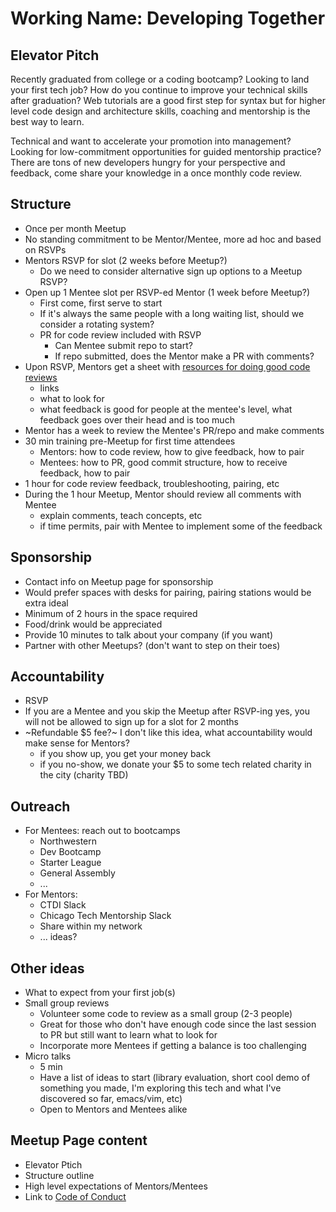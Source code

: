 # Working Name: Developing Together 

## Elevator Pitch
Recently graduated from college or a coding bootcamp? Looking to land your first tech job? How do you continue to improve your technical skills after graduation? Web tutorials are a good first step for syntax but for higher level code design and architecture skills, coaching and mentorship is the best way to learn.

Technical and want to accelerate your promotion into management? Looking for low-commitment opportunities for guided mentorship practice? There are tons of new developers hungry for your perspective and feedback, come share your knowledge in a once monthly code review.

## Structure
- Once per month Meetup
- No standing commitment to be Mentor/Mentee, more ad hoc and based on RSVPs
- Mentors RSVP for slot (2 weeks before Meetup?)
  - Do we need to consider alternative sign up options to a Meetup RSVP?
- Open up 1 Mentee slot per RSVP-ed Mentor (1 week before Meetup?)
  - First come, first serve to start
  - If it's always the same people with a long waiting list, should we consider a rotating system?
  - PR for code review included with RSVP
    - Can Mentee submit repo to start?
    - If repo submitted, does the Mentor make a PR with comments?
- Upon RSVP, Mentors get a sheet with [resources for doing good code reviews](./code_review_resources.md)
  - links
  - what to look for
  - what feedback is good for people at the mentee's level, what feedback goes over their head and is too much
- Mentor has a week to review the Mentee's PR/repo and make comments
- 30 min training pre-Meetup for first time attendees
  - Mentors: how to code review, how to give feedback, how to pair
  - Mentees: how to PR, good commit structure, how to receive feedback, how to pair
- 1 hour for code review feedback, troubleshooting, pairing, etc
- During the 1 hour Meetup, Mentor should review all comments with Mentee
  - explain comments, teach concepts, etc
  - if time permits, pair with Mentee to implement some of the feedback

## Sponsorship
  - Contact info on Meetup page for sponsorship
  - Would prefer spaces with desks for pairing, pairing stations would be extra ideal
  - Minimum of 2 hours in the space required
  - Food/drink would be appreciated
  - Provide 10 minutes to talk about your company (if you want)
  - Partner with other Meetups? (don't want to step on their toes)
  
## Accountability
  - RSVP
  - If you are a Mentee and you skip the Meetup after RSVP-ing yes, you will not be allowed to sign up for a slot for 2 months
  - ~Refundable $5 fee?~ I don't like this idea, what accountability would make sense for Mentors?
    - if you show up, you get your money back
    - if you no-show, we donate your $5 to some tech related charity in the city (charity TBD)
    
## Outreach
  - For Mentees: reach out to bootcamps
    - Northwestern
    - Dev Bootcamp
    - Starter League
    - General Assembly
    - ...
  - For Mentors:
    - CTDI Slack
    - Chicago Tech Mentorship Slack
    - Share within my network
    - ... ideas?
    
## Other ideas
  - What to expect from your first job(s)
  - Small group reviews 
    - Volunteer some code to review as a small group (2-3 people)
    - Great for those who don't have enough code since the last session to PR but still want to learn what to look for 
    - Incorporate more Mentees if getting a balance is too challenging
  - Micro talks
    - 5 min
    - Have a list of ideas to start (library evaluation, short cool demo of something you made, I'm exploring this tech and what I've discovered so far, emacs/vim, etc)
    - Open to Mentors and Mentees alike
    
## Meetup Page content
- Elevator Ptich
- Structure outline
- High level expectations of Mentors/Mentees
- Link to [Code of Conduct](./code_of_conduct.md) 

